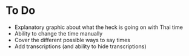 # To Do

- Explanatory graphic about what the heck is going on with Thai time
- Ability to change the time manually
- Cover the different possible ways to say times
- Add transcriptions (and ability to hide transcriptions)
